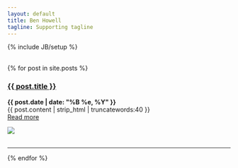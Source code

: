 ```yaml
---
layout: default
title: Ben Howell
tagline: Supporting tagline
---
```

{% include JB/setup %}
<br/>
<br/>

<!--<div class="blog-index">
  {% for post in site.posts %}
  <h3><a href="{{ post.url }}">{{ post.title }}</a></h3><p><strong>{{ post.date | date: "%B %e, %Y" }}</strong><br>
  {{ post.content | strip_html | truncatewords:40 }}<br>
  <a href="{{ post.url }}">Read more</a><br/><hr>
  {% endfor %}
</div>-->





{% for post in site.posts %}
<div class="intro">
<div class="intro-txt">
<!-- <div class="blog-index"> -->
<h3><a href="{{ post.url }}">{{ post.title }}</a></h3><p><strong>{{ post.date | date: "%B %e, %Y" }}</strong><br>
{{ post.content | strip_html | truncatewords:40 }}<br>
<a href="{{ post.url }}">Read more</a>
<!-- </div> -->
</div>
<div class="intro-img-border">
<div class="intro-img-bevel">
<div class="intro-img-sml">
<span markdown="span"><img class="intro-img-small" src="{{ASSET_PATH}}/bootstrap/img/eventbus_250.jpg"/></span>
</div>
</div>
</div>
</div>
<br/><hr>
{% endfor %}